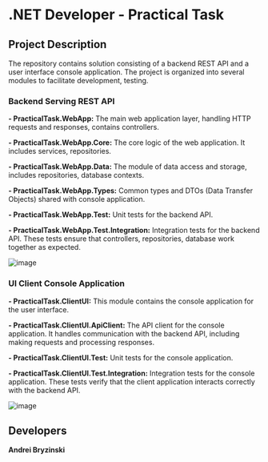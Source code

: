 
# .NET Developer - Practical Task


## Project Description
The repository contains solution consisting of a backend REST API and a user interface console application. The project is organized into several modules to facilitate development, testing.



### Backend Serving REST API

**- PracticalTask.WebApp:** The main web application layer, handling HTTP requests and responses, contains controllers.

**- PracticalTask.WebApp.Core:** The core logic of the web application. It includes services, repositories.

**- PracticalTask.WebApp.Data:** The module of data access and storage, includes repositories, database contexts.

**- PracticalTask.WebApp.Types:** Common types and DTOs (Data Transfer Objects) shared with console application.

**- PracticalTask.WebApp.Test:** Unit tests for the backend API. 

**- PracticalTask.WebApp.Test.Integration:** Integration tests for the backend API. These tests ensure that controllers, repositories, database work together as expected.

![image](https://github.com/botbeetle/PracticalTaskWebAppSolution/assets/5052527/e2c218f6-edce-4ce1-a68b-dd7c6104659f)



### UI Client Console Application
**- PracticalTask.ClientUI:** This module contains the console application for the user interface.

**- PracticalTask.ClientUI.ApiClient:** The API client for the console application. It handles communication with the backend API, including making requests and processing responses.

**- PracticalTask.ClientUI.Test:** Unit tests for the console application. 

**- PracticalTask.ClientUI.Test.Integration:** Integration tests for the console application. These tests verify that the client application interacts correctly with the backend API.

![image](https://github.com/botbeetle/PracticalTaskWebAppSolution/assets/5052527/4d16f757-bfbb-45a8-806a-5401bf88b443)



## Developers

**Andrei Bryzinski** 
